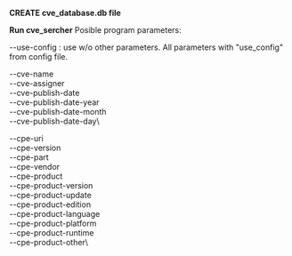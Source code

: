 **CREATE cve_database.db file**

**Run cve_sercher**
Posible program parameters:
  
  --use-config : use w/o other parameters. All parameters with "use_config" from config file.
  
  --cve-name\
  --cve-assigner\
  --cve-publish-date\
  --cve-publish-date-year\
  --cve-publish-date-month\
  --cve-publish-date-day\

  --cpe-uri\
  --cpe-version\
  --cpe-part\
  --cpe-vendor\
  --cpe-product\
  --cpe-product-version\
  --cpe-product-update\
  --cpe-product-edition\
  --cpe-product-language\
  --cpe-product-platform\
  --cpe-product-runtime\
  --cpe-product-other\
